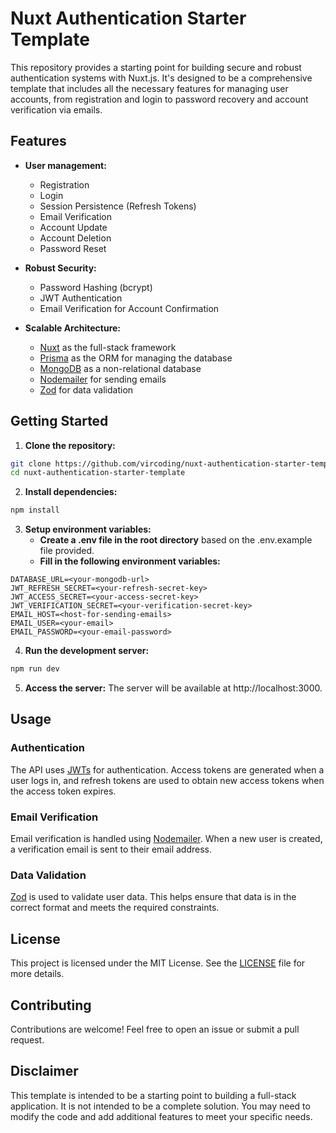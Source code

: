 # Nuxt Authentication Starter Template

This repository provides a starting point for building secure and robust authentication systems with Nuxt.js. It's designed to be a comprehensive template that includes all the necessary features for managing user accounts, from registration and login to password recovery and account verification via emails.

## Features

- **User management:**

  - Registration
  - Login
  - Session Persistence (Refresh Tokens)
  - Email Verification
  - Account Update
  - Account Deletion
  - Password Reset

- **Robust Security:**

  - Password Hashing (bcrypt)
  - JWT Authentication
  - Email Verification for Account Confirmation

- **Scalable Architecture:**
  - [Nuxt](https://nuxt.com/) as the full-stack framework
  - [Prisma](https://www.prisma.io/) as the ORM for managing the database
  - [MongoDB](https://www.mongodb.com/) as a non-relational database
  - [Nodemailer](https://nodemailer.com/) for sending emails
  - [Zod](https://zod.dev/) for data validation

## Getting Started

1. **Clone the repository:**

```bash
git clone https://github.com/vircoding/nuxt-authentication-starter-template.git
cd nuxt-authentication-starter-template
```

2. **Install dependencies:**

```bash
npm install
```

3. **Setup environment variables:**
   - **Create a .env file in the root directory** based on the .env.example file provided.
   - **Fill in the following environment variables:**

```
DATABASE_URL=<your-mongodb-url>
JWT_REFRESH_SECRET=<your-refresh-secret-key>
JWT_ACCESS_SECRET=<your-access-secret-key>
JWT_VERIFICATION_SECRET=<your-verification-secret-key>
EMAIL_HOST=<host-for-sending-emails>
EMAIL_USER=<your-email>
EMAIL_PASSWORD=<your-email-password>
```

4. **Run the development server:**

```bash
npm run dev
```

5. **Access the server:**
   The server will be available at http://localhost:3000.

## Usage

### Authentication

The API uses [JWTs](https://jwt.io/) for authentication. Access tokens are generated when a user logs in, and refresh tokens are used to obtain new access tokens when the access token expires.

### Email Verification

Email verification is handled using [Nodemailer](https://nodemailer.com/). When a new user is created, a verification email is sent to their email address.

### Data Validation

[Zod](https://zod.dev/) is used to validate user data. This helps ensure that data is in the correct format and meets the required constraints.

## License

This project is licensed under the MIT License. See the [LICENSE](LICENSE) file for more details.

## Contributing

Contributions are welcome! Feel free to open an issue or submit a pull request.

## Disclaimer

This template is intended to be a starting point to building a full-stack application. It is not intended to be a complete solution. You may need to modify the code and add additional features to meet your specific needs.

